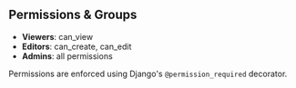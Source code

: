 ## Permissions & Groups

- **Viewers**: can_view
- **Editors**: can_create, can_edit
- **Admins**: all permissions

Permissions are enforced using Django's `@permission_required` decorator.
